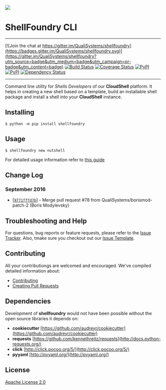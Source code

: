 ![](http://drops.ricardoalcocer.com/quali_drops/gh_header-XzMZYRoIKo.png)

# ShellFoundry CLI
---

[![Join the chat at https://gitter.im/QualiSystems/shellfoundry](https://badges.gitter.im/QualiSystems/shellfoundry.svg)](https://gitter.im/QualiSystems/shellfoundry?utm_source=badge&utm_medium=badge&utm_campaign=pr-badge&utm_content=badge)
[![Build Status](https://travis-ci.org/QualiSystems/shellfoundry.svg?branch=develop)](https://travis-ci.org/QualiSystems/shellfoundry) [![Coverage Status](https://coveralls.io/repos/github/QualiSystems/shellfoundry/badge.svg?branch=develop)](https://coveralls.io/github/QualiSystems/shellfoundry?branch=develop) [![PyPI](https://img.shields.io/pypi/pyversions/shellfoundry.svg?maxAge=2592000)]() [![PyPI](https://img.shields.io/pypi/v/shellfoundry.svg?maxAge=2592000)]()
[![Dependency Status](https://dependencyci.com/github/QualiSystems/shellfoundry/badge)](https://dependencyci.com/github/QualiSystems/shellfoundry)

---


Command line utility for *Shells Developers* of our **CloudShell** platform.  It helps in creating a new shell based on a template, build an installable shell package and install a shell into your **CloudShell** instance.



## Installing


```
$ python -m pip install shellfoundry
```

## Usage

```
$ shellfoundry new nutshell
```

For detailed usage information refer to [this guide](./usage.md)



## Change Log


### September 2016

* [[`9771fffd7b`](https://github.com/qualisystems/shellfoundry/commit/9771fffd7b)] - Merge pull request #78 from QualiSystems/borismod-patch-2 (Boris Modylevsky)


## Troubleshooting and Help

For questions, bug reports or feature requests, please refer to the [Issue Tracker](https://github.com/QualiSystems/shellfoundry/issues).  Also, tmake sure you checkout out our [Issue Template](../.github/issue_template.md).

## Contributing


All your contributiongs are welcomed and encouraged.  We've compiled detailed information about:

* [Contributing](../.github/contributing.md)
* [Creating Pull Requests](../.github/pull_request_template.md)


## Dependencies

Development of **shellfoundry** would not have been possible without the open source libraries it depends on:

- **cookiecutter** [https://github.com/audreyr/cookiecutter](https://github.com/audreyr/cookiecutter)
- **requests** [https://github.com/kennethreitz/requests](http://docs.python-requests.org/)
- **click** [http://click.pocoo.org/5/](http://click.pocoo.org/5/)
- **pyyaml** [http://pyyaml.org/](http://pyyaml.org/)

## License
[Apache License 2.0](https://github.com/QualiSystems/shellfoundry/blob/master/LICENSE)
